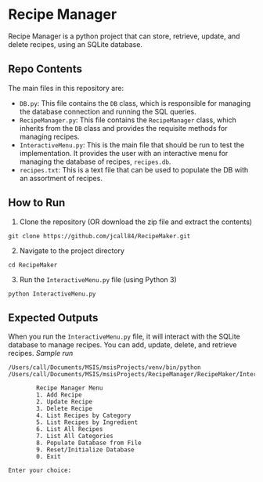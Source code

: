 # Recipe Manager

Recipe Manager is a python project that can store, retrieve, update, and delete recipes, using an SQLite database.

## Repo Contents

The main files in this repository are:

- `DB.py`: This file contains the `DB` class, which is responsible for managing the database connection and running the SQL queries.
- `RecipeManager.py`: This file contains the `RecipeManager` class, which inherits from the `DB` class and provides the requisite methods for managing recipes.
- `InteractiveMenu.py`: This is the main file that should be run to test the implementation. It provides the user with an interactive menu for managing the database of recipes, `recipes.db`.
- `recipes.txt`: This is a text file that can be used to populate the DB with an assortment of recipes.

## How to Run

1. Clone the repository (OR download the zip file and extract the contents)
```
git clone https://github.com/jcall84/RecipeMaker.git
```
2. Navigate to the project directory
```
cd RecipeMaker
```
3. Run the `InteractiveMenu.py` file (using Python 3)
```
python InteractiveMenu.py
```

## Expected Outputs

When you run the `InteractiveMenu.py` file, it will interact with the SQLite database to manage recipes. You can add, update, delete, and retrieve recipes. 
*Sample run*
```
/Users/call/Documents/MSIS/msisProjects/venv/bin/python /Users/call/Documents/MSIS/msisProjects/RecipeManager/RecipeMaker/InteractiveMenu.py 

        Recipe Manager Menu
        1. Add Recipe
        2. Update Recipe
        3. Delete Recipe
        4. List Recipes by Category
        5. List Recipes by Ingredient
        6. List All Recipes
        7. List All Categories
        8. Populate Database from File
        9. Reset/Initialize Database
        0. Exit
        
Enter your choice: 
```
